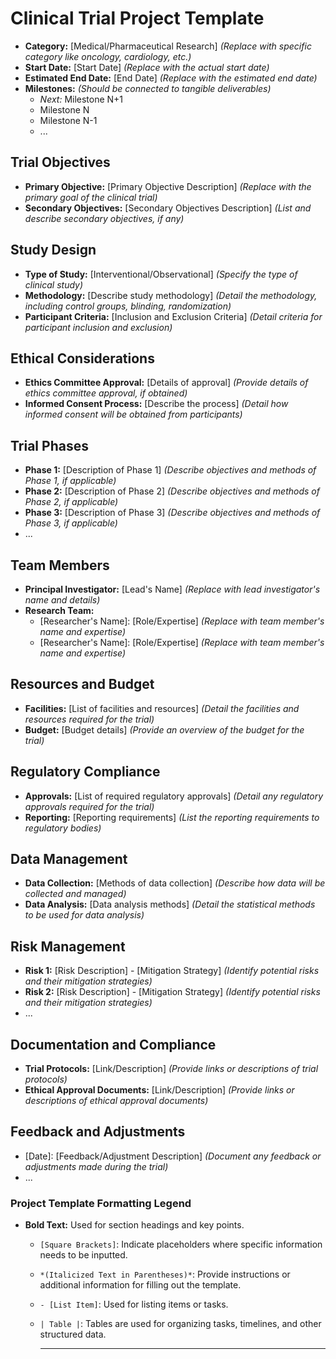 # Clinical Trial Project Template

- **Category:** [Medical/Pharmaceutical Research] _(Replace with specific category like oncology, cardiology, etc.)_
- **Start Date:** [Start Date] _(Replace with the actual start date)_
- **Estimated End Date:** [End Date] _(Replace with the estimated end date)_
- **Milestones:** _(Should be connected to tangible deliverables)_
  - _Next:_ Milestone N+1
  - Milestone N
  - Milestone N-1
  - ...

## Trial Objectives

- **Primary Objective:** [Primary Objective Description] _(Replace with the primary goal of the clinical trial)_
- **Secondary Objectives:** [Secondary Objectives Description] _(List and describe secondary objectives, if any)_

## Study Design

- **Type of Study:** [Interventional/Observational] _(Specify the type of clinical study)_
- **Methodology:** [Describe study methodology] _(Detail the methodology, including control groups, blinding, randomization)_
- **Participant Criteria:** [Inclusion and Exclusion Criteria] _(Detail criteria for participant inclusion and exclusion)_

## Ethical Considerations

- **Ethics Committee Approval:** [Details of approval] _(Provide details of ethics committee approval, if obtained)_
- **Informed Consent Process:** [Describe the process] _(Detail how informed consent will be obtained from participants)_

## Trial Phases

- **Phase 1:** [Description of Phase 1] _(Describe objectives and methods of Phase 1, if applicable)_
- **Phase 2:** [Description of Phase 2] _(Describe objectives and methods of Phase 2, if applicable)_
- **Phase 3:** [Description of Phase 3] _(Describe objectives and methods of Phase 3, if applicable)_
- ...

## Team Members

- **Principal Investigator:** [Lead's Name] _(Replace with lead investigator's name and details)_
- **Research Team:**
  - [Researcher's Name]: [Role/Expertise] _(Replace with team member's name and expertise)_
  - [Researcher's Name]: [Role/Expertise] _(Replace with team member's name and expertise)_

## Resources and Budget

- **Facilities:** [List of facilities and resources] _(Detail the facilities and resources required for the trial)_
- **Budget:** [Budget details] _(Provide an overview of the budget for the trial)_

## Regulatory Compliance

- **Approvals:** [List of required regulatory approvals] _(Detail any regulatory approvals required for the trial)_
- **Reporting:** [Reporting requirements] _(List the reporting requirements to regulatory bodies)_

## Data Management

- **Data Collection:** [Methods of data collection] _(Describe how data will be collected and managed)_
- **Data Analysis:** [Data analysis methods] _(Detail the statistical methods to be used for data analysis)_

## Risk Management

- **Risk 1:** [Risk Description] - [Mitigation Strategy] _(Identify potential risks and their mitigation strategies)_
- **Risk 2:** [Risk Description] - [Mitigation Strategy] _(Identify potential risks and their mitigation strategies)_
- ...

## Documentation and Compliance

- **Trial Protocols:** [Link/Description] _(Provide links or descriptions of trial protocols)_
- **Ethical Approval Documents:** [Link/Description] _(Provide links or descriptions of ethical approval documents)_

## Feedback and Adjustments

- [Date]: [Feedback/Adjustment Description] _(Document any feedback or adjustments made during the trial)_
- ...

### Project Template Formatting Legend

- **Bold Text:** Used for section headings and key points.

  - `[Square Brackets]`: Indicate placeholders where specific information needs to be inputted.
  - `*(Italicized Text in Parentheses)*`: Provide instructions or additional information for filling out the template.
  - `- [List Item]`: Used for listing items or tasks.
  - `| Table |`: Tables are used for organizing tasks, timelines, and other structured data.

    ***
